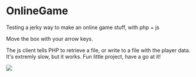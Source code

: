 # OnlineGame
Testing a jerky way to make an online game stuff, with php + js

Move the box with your arrow keys.

The js client tells PHP to retrieve a file, or write to a file with the player data. It's extremly slow, but it works. 
Fun little project, have a go at it!

<img src="http://imgur.com/a/sfYJk">
